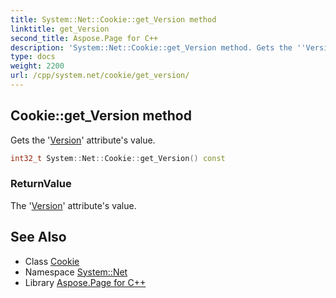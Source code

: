 ```yaml
---
title: System::Net::Cookie::get_Version method
linktitle: get_Version
second_title: Aspose.Page for C++
description: 'System::Net::Cookie::get_Version method. Gets the ''Version'' attribute''s value in C++.'
type: docs
weight: 2200
url: /cpp/system.net/cookie/get_version/
---
```

## Cookie::get_Version method


Gets the '[Version](../../../system/version/)' attribute's value.

```cpp
int32_t System::Net::Cookie::get_Version() const
```


### ReturnValue

The '[Version](../../../system/version/)' attribute's value.

## See Also

* Class [Cookie](../)
* Namespace [System::Net](../../)
* Library [Aspose.Page for C++](../../../)
